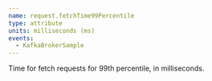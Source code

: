 ```yaml
---
name: request.fetchTime99Percentile
type: attribute
units: milliseconds (ms)
events:
  - KafkaBrokerSample
---
```


Time for fetch requests for 99th percentile, in milliseconds.